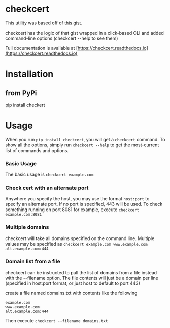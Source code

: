 # checkcert

This utility was based off of [this
gist](https://gist.github.com/gdamjan/55a8b9eec6cf7b771f92021d93b87b2c).

checkcert has the logic of that gist wrapped in a click-based CLI and added command-line options
(checkcert --help to see them)

Full documentation is available at
[https://checkcert.readthedocs.io](https://checkcert.readthedocs.io)

# Installation

## from PyPi
pip install checkert

# Usage

When you run `pip install checkcert`, you will get a `checkcert` command.  To
show all the options, simply run `checkcert --help` to get the most-current list
of commands and options.

### Basic Usage
The basic usage is `checkcert example.com`

### Check cert with an alternate port

Anywhere you specify the host, you may use the format `host:port` to specify an
alternate port.  If no port is specified, 443 will be used.  To check something
running on port 8081 for example, execute `checkcert example.com:8081`

### Multiple domains

checkcert will take all domains specified on the command line.  Multiple values
may be specified as `checkcert example.com www.example.com alt.example.com:444`

### Domain list from a file

checkcert can be instructed to pull the list of domains from a file instead with
the --filename option.  The file contents will just be a domain per line
(specified in host:port format, or just host to default to port 443)

create a file named domains.txt with contents like the following

```
example.com
www.example.com
alt.example.com:444
```

Then execute `checkcert --filename domains.txt`
